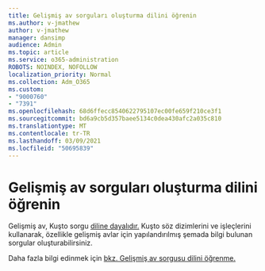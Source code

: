 ```yaml
---
title: Gelişmiş av sorguları oluşturma dilini öğrenin
ms.author: v-jmathew
author: v-jmathew
manager: dansimp
audience: Admin
ms.topic: article
ms.service: o365-administration
ROBOTS: NOINDEX, NOFOLLOW
localization_priority: Normal
ms.collection: Adm_O365
ms.custom:
- "9000760"
- "7391"
ms.openlocfilehash: 68d6ffecc8540622795107ec00fe659f210ce3f1
ms.sourcegitcommit: bd6a9cb5d357baee5134c0dea430afc2a035c810
ms.translationtype: MT
ms.contentlocale: tr-TR
ms.lasthandoff: 03/09/2021
ms.locfileid: "50695839"
---
```

# <a name="learn-the-language-for-creating-advanced-hunting-queries"></a>Gelişmiş av sorguları oluşturma dilini öğrenin

Gelişmiş av, Kuşto sorgu [diline dayalıdır.](https://go.microsoft.com/fwlink/?linkid=2144620) Kuşto söz dizimlerini ve işleçlerini kullanarak, [](https://go.microsoft.com/fwlink/?linkid=2144621) özellikle gelişmiş avlar için yapılandırılmış şemada bilgi bulunan sorgular oluşturabilirsiniz.

Daha fazla bilgi edinmek için [bkz. Gelişmiş av sorgusu dilini öğrenme.](https://go.microsoft.com/fwlink/?linkid=2144518)
